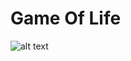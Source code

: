 # Game Of Life

![alt text](https://raw.githubusercontent.com/thecodebasesite/java-game-of-life/master/docs/game-of-life.gif)

